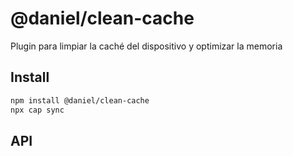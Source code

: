# @daniel/clean-cache

Plugin para limpiar la caché del dispositivo y optimizar la memoria

## Install

```bash
npm install @daniel/clean-cache
npx cap sync
```

## API

<docgen-index></docgen-index>

<docgen-api>
<!-- run docgen to generate docs from the source -->
<!-- More info: https://github.com/ionic-team/capacitor-docgen -->
</docgen-api>

